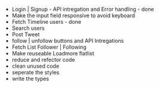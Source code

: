 <!-- Tasks need to be full filled -->
- Login | Signup - API intregation and Error handling - done
- Make the input field responsive to avoid keyboard
- Fetch Timeline users - done
- Search users
- Post Tweet
- follow | unfollow buttons and API Intregations 
- Fetch List Follower | Following 
- Make reuseable Loadmore flatlist 
- reduce and refector code
- clean unused code 
- seperate the styles 
- write the types



<!-- Next 2 Hour task -->
